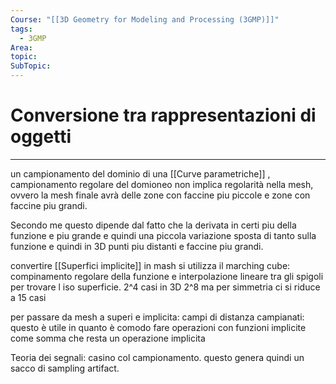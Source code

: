 ```yaml
---
Course: "[[3D Geometry for Modeling and Processing (3GMP)]]"
tags:
  - 3GMP
Area: 
topic: 
SubTopic: 
---
```


# Conversione tra rappresentazioni di oggetti
---
un campionamento del dominio di una  [[Curve parametriche]] , 
campionamento regolare del domioneo non implica regolarità nella mesh, ovvero la mesh finale avrà delle zone con faccine piu piccole e zone con faccine piu grandi. 

Secondo me questo dipende dal fatto che la derivata in certi piu della funzione e piu grande e quindi una piccola variazione sposta di tanto sulla funzione e quindi in 3D punti piu distanti e faccine piu grandi.



convertire [[Superfici implicite]] in mash 
si utilizza il marching cube: compinamento regolare della funzione e interpolazione lineare tra gli spigoli per trovare l iso superficie. 2^4 casi in 3D 2^8 ma per simmetria ci si riduce a 15 casi

per passare da mesh a superi e implicita: 
campi di distanza campianati:  questo è utile in quanto è comodo fare operazioni con funzioni implicite come somma che resta un operazione implicita 


Teoria dei segnali: casino col campionamento. questo genera quindi un sacco di sampling artifact.



